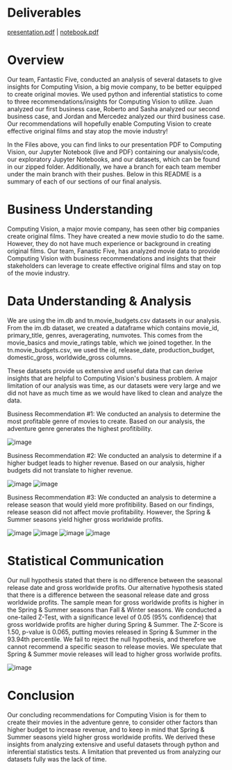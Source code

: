 # Deliverables
[presentation.pdf](https://github.com/raguilarsoriano/CapstonePod5/files/10886040/presentation.pdf) | 
[notebook.pdf](https://github.com/raguilarsoriano/CapstonePod5/files/10886789/notebook.pdf)

# Overview
Our team, Fantastic Five, conducted an analysis of several datasets to give insights for Computing Vision, a big movie company, to be better equipped to create original movies. We used python and inferential statistics to come to three recommendations/insights for Computing Vision to utilize. Juan analyzed our first business case, Roberto and Sasha analyzed our second business case, and Jordan and Mercedez analyzed our third business case. Our recommendations will hopefully enable Computing Vision to create effective original films and stay atop the movie industry!

In the Files above, you can find links to our presentation PDF to Computing Vision, our Jupyter Notebook (live and PDF) containing our analysis/code, our exploratory Jupyter Notebooks, and our datasets, which can be found in our zipped folder. Additionally, we have a branch for each team member under the main branch with their pushes. Below in this README is a summary of each of our sections of our final analysis.

# Business Understanding
Computing Vision, a major movie company, has seen other big companies create original films. They have created a new movie studio to do the same. However, they do not have much experience or background in creating original films. Our team, Fanastic Five, has analyzed movie data to provide Computing Vision with business recommendations and insights that their stakeholders can leverage to create effective original films and stay on top of the movie industry.

# Data Understanding & Analysis
We are using the im.db and tn.movie_budgets.csv datasets in our analysis. From the im.db dataset, we created a dataframe which contains movie_id, primary_title, genres, averagerating, numvotes. This comes from the movie_basics and movie_ratings table, which we joined together. In the tn.movie_budgets.csv, we used the id, release_date, production_budget, domestic_gross, worldwide_gross columns.

These datasets provide us extensive and useful data that can derive insights that are helpful to Computing Vision's business problem. A major limitation of our analysis was time, as our datasets were very large and we did not have as much time as we would have liked to clean and analyze the data.

Business Recommendation #1:
We conducted an analysis to determine the most profitable genre of movies to create. Based on our analysis, the adventure genre generates the highest profitibility.

![image](https://user-images.githubusercontent.com/125094602/222841706-02b4b454-008c-4c7c-9e5e-977724a049cd.png)

Business Recommendation #2:
We conducted an analysis to determine if a higher budget leads to higher revenue. Based on our analysis, higher budgets did not translate to higher revenue.

![image](https://user-images.githubusercontent.com/125094602/222847191-b1575a20-a537-4689-9a09-bf6b0690bb06.png)
![image](https://user-images.githubusercontent.com/125094602/222847223-16cc666d-4faf-4aec-916d-f78591dafb07.png)

Business Recommendation #3:
We conducted an analysis to determine a release season that would yield more profitibility. Based on our findings, release season did not affect movie profitability. However, the Spring & Summer seasons yield higher gross worldwide profits.

![image](https://user-images.githubusercontent.com/125094602/222847638-da743bc4-45c6-42f5-9f75-2c2ddebe9120.png)
![image](https://user-images.githubusercontent.com/125094602/222847662-24f36345-6d7d-4c0a-9c5f-e31f8a7e8adc.png)
![image](https://user-images.githubusercontent.com/125094602/222847691-095bbbc2-3f3f-471f-aeba-c2e17219dc1b.png)
![image](https://user-images.githubusercontent.com/125094602/222847726-8c266f98-12b9-48ab-90a0-bc3e3471d74f.png)

# Statistical Communication
Our null hypothesis stated that there is no difference between the seasonal release date and gross worldwide profits.
Our alternative hypothesis stated that there is a difference between the seasonal release date and gross worldwide profits. The sample mean for gross worldwide profits is higher in the Spring & Summer seasons than Fall & Winter seasons.
We conducted a one-tailed Z-Test, with a significance level of 0.05 (95% confidence) that gross worldwide profits are higher during Spring & Summer. The Z-Score is 1.50, p-value is 0.065, putting movies released in Spring & Summer in the 93.94th percentile.
We fail to reject the null hypothesis, and therefore we cannot recommend a specific season to release movies. We speculate that Spring & Summer movie releases will lead to higher gross worlwide profits.

![image](https://user-images.githubusercontent.com/125094602/222848046-5a86ccd5-63eb-4e20-927f-212e3a4ce38d.png)

# Conclusion
Our concluding recommendations for Computing Vision is for them to create their movies in the adventure genre, to consider other factors than higher budget to increase revenue, and to keep in mind that Spring & Summer seasons yield higher gross worldwide profits. We derived these insights from analyzing extensive and useful datasets through python and inferential statistics tests. A limitation that prevented us from analyzing our datasets fully was the lack of time.

